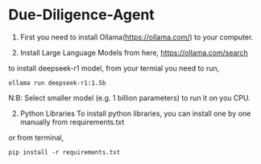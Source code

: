 # Due-Diligence-Agent

1. First you need to install Ollama(https://ollama.com/) to your computer. 

2. Install Large Language Models from here, 
https://ollama.com/search

to install deepseek-r1 model, from your termial you need to run,
```
ollama run deepseek-r1:1.5b
```
N:B: Select smaller model (e.g. 1 billion parameters) to run it on you CPU.

2. Python Libraries
   To install python libraries, you can install one by one manually from requirements.txt

or from terminal, 
```
pip install -r requirements.txt
```
